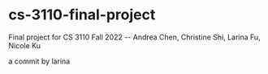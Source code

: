 # cs-3110-final-project
Final project for CS 3110 Fall 2022 -- Andrea Chen, Christine Shi, Larina Fu, Nicole Ku

a commit by larina
